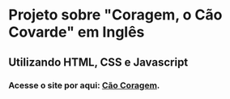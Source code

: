# Projeto sobre "Coragem, o Cão Covarde" em Inglês 

## Utilizando HTML, CSS e Javascript

### Acesse o site por aqui: <a href="projeto-caocoragem.vercel.app">Cão Coragem</a>.